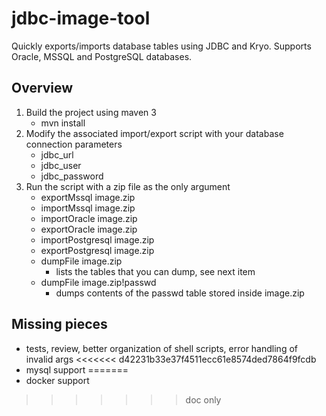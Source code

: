 # jdbc-image-tool
Quickly exports/imports database tables using JDBC and Kryo. 
Supports Oracle, MSSQL and PostgreSQL databases.

## Overview
1. Build the project using maven 3
   * mvn install
2. Modify the associated import/export script with your database connection parameters
   * jdbc_url
   * jdbc_user
   * jdbc_password
3. Run the script with a zip file as the only argument
   * exportMssql image.zip
   * importMssql image.zip
   * importOracle image.zip
   * exportOracle image.zip
   * importPostgresql image.zip
   * exportPostgresql image.zip
   * dumpFile image.zip
      * lists the tables that you can dump, see next item
   * dumpFile image.zip!passwd
      * dumps contents of the passwd table stored inside image.zip

## Missing pieces
* tests, review, better organization of shell scripts, error handling of invalid args
<<<<<<< d42231b33e37f4511ecc61e8574ded7864f9fcdb
* mysql support
=======
* docker support
>>>>>>> doc only
